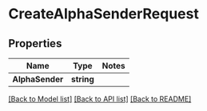 # CreateAlphaSenderRequest

## Properties
Name | Type | Notes
------------ | ------------- | -------------
**AlphaSender** | **string** | 

[[Back to Model list]](../README.md#documentation-for-models) [[Back to API list]](../README.md#documentation-for-api-endpoints) [[Back to README]](../README.md)


